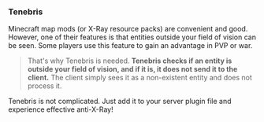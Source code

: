 ### Tenebris

Minecraft map mods (or X-Ray resource packs) are convenient and good.
However, one of their features is that entities outside your field of vision can be seen. Some players use this feature to gain an advantage in PVP or war.

> That's why Tenebris is needed. **Tenebris checks if an entity is outside your field of vision, and if it is, it does not send it to the client.** The client simply sees it as a non-existent entity and does not process it.

Tenebris is not complicated. Just add it to your server plugin file and experience effective anti-X-Ray!
